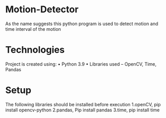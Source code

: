 # Motion-Detector
As the name suggests this python program is used to detect motion and time interval of the motion

  # Technologies
  Project is created using:
      •	Python 3.9
      •	Libraries used – OpenCV, Time, Pandas

  # Setup
  The following libraries should be installed before execution
      1.openCV,
        pip install opencv-python
      2.pandas,
        Pip install pandas
      3.time,
        pip install time
       
      
    

